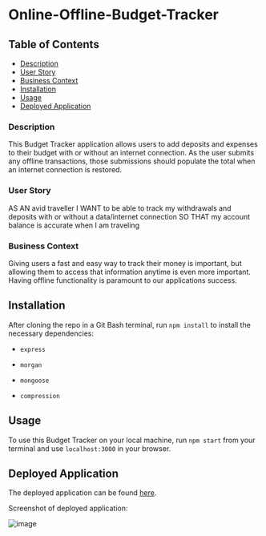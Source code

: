 # Online-Offline-Budget-Tracker


## Table of Contents
- [Description](#description)
- [User Story](#user-story)
- [Business Context](#business-context)
- [Installation](#installation)
- [Usage](#usage)
- [Deployed Application](#deployed-application)



### Description 
This Budget Tracker application allows users to add deposits and expenses to their budget with or without an internet connection. As the user submits any offline transactions, those submissions should populate the total when an internet connection is restored.


### User Story
AS AN avid traveller
I WANT to be able to track my withdrawals and deposits with or without a data/internet connection
SO THAT my account balance is accurate when I am traveling


### Business Context
Giving users a fast and easy way to track their money is important, but allowing them to access that information anytime is even more important. Having offline functionality is paramount to our applications success.

## Installation

After cloning the repo in a Git Bash terminal, run ```npm install``` to install the necessary dependencies:


 
  - ```express ```
  
  - ```morgan ```

  - ```mongoose ```

  - ```compression```


## Usage
To use this Budget Tracker on your local machine, run ```npm start``` from your terminal and use ```localhost:3000``` in your browser.

## Deployed Application

The deployed application can be found [here](https://guarded-shore-64394.herokuapp.com).

Screenshot of deployed application:

![image](https://user-images.githubusercontent.com/60293516/136373022-76b2d65d-6524-4592-938c-7a6d2b7976f6.png)

